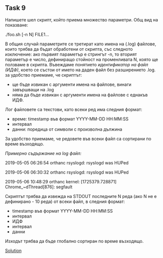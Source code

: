 ## Task 9

Напишете шел скрипт, който приема множество параметри. Общ вид на показване: 

./foo.sh [-n N] FILE1...

В общия случай параметрите се третират като имена на (.log) файлове, които трябва да бъдат обработени от скрипта, със следното
изключение: ако първият параметър е стрингът -n, то вторият параметър е число, дефиниращо стойност на променливата N, 
която ще ползваме в скрипта. Въвеждаме понятието *идентификатор на файл (ИДФ)*, което се състои от името на даден файл без
разширението .log. за удобство приемаме, че скриптът:

* ще бъде извикан с аргументи имена на файлове, винаги завършващи на .log
* няма да бъде извикан с аргументи имена на файлове с еднакъв ИДФ.

Лог файловете са текстови, като всеки ред има следния формат:

* време: timestamp във формат YYYY-MM-DD HH:MM:SS
* интервал
* данни: поредица от символи с произволна дължина

За удобство приемаме, че редовете във всеки файл са сортирани по време възходящо.

*Примерно съдържание на log файл:*

2019-05-05 06:26:54 orthanc rsyslogd: rsyslogd was HUPed

2019-05-06 06:30:32 orthanc rsyslogd: rsyslogd was HUPed

2019-05-06 10:48:29 orthanc kernel: [1725379.728871] Chrome_~dThread[876]: segfault

Скриптът трябва да извежда на STDOUT последните N реда (ако N не е дефинирано - 10 реда) от всеки файл, в следния формат:

* timestamp във формат YYYY-MM-DD HH:MM:SS
* интервал
* ИДФ
* интервал
* данни

Изходът трябва да бъде глобално сортиран по време възходящо.

[Solution](https://github.com/Svetlin12/Linux-Shell-and-C-files/blob/master/FMITasks/Task9-Solution.sh)
